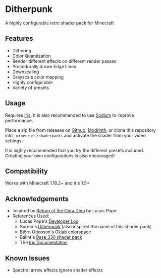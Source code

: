 # Ditherpunk

A highly configurable retro shader pack for Minecraft

## Features

- Dithering
- Color Quantization
- Render different effects on different render passes
- Procedurally drawn Edge Lines
- Downscaling
- Grayscale color mapping
- Highly configurable
- Variety of presets

## Usage

Requires [Iris](https://www.irisshaders.dev/).
It is also recommended to use [Sodium](https://modrinth.com/mod/sodium)
to improve performance.

Place a zip file from releases on [Github](https://github.com/simonkman/ditherpunk/releases/), 
[Modrinth](https://modrinth.com/shader/ditherpunk/versions),
or clone this repository into `.minecraft/shaderpacks` and activate the shader from your video settings.

It is highly recommended that you try the different presets included.
Creating your own configurations is also encouraged!

## Compatibility

Works with Minecraft 1.18.2+ and Iris 1.5+

## Acknowledgements

- Inspired by [Return of the Obra Dinn](https://obradinn.com/) by Lucas Pope
- References Used:
  - Lucas Pope's [Developer Log](https://forums.tigsource.com/index.php?topic=40832.0)
  - Surma's [Ditherpunk](https://surma.dev/things/ditherpunk/)
  (also inspired the name of this shader pack)
  - Björn Ottosson's [Oklab colorspace](https://bottosson.github.io/posts/oklab/)
  - Bálint's [Base 330 shader pack](https://github.com/shaderLABS/Base-330)
  - The [Iris Documentation](https://shaders.properties/)

## Known Issues

- Spectral arrow effects ignore shader effects
